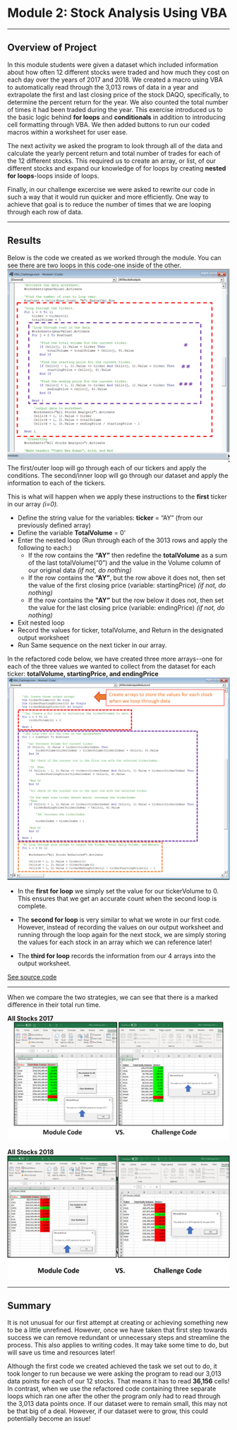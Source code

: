 # Module 2: Stock Analysis Using VBA
- - -
## Overview of Project
In this module students were given a dataset which included information about how often 12 different stocks were traded and how much they cost on each day over the years of 2017 and 2018.  We created a macro using VBA to automatically read through the 3,013 rows of data in a year and extrapolate the first and last closing price of the stock DAQO, specifically, to determine the percent return for the year.  We also counted the total number of times it had been traded during the year.  This exercise introduced us to the basic logic behind **for loops** and **conditionals** in addition to introducing cell formatting through VBA.  We then added buttons to run our coded macros within a worksheet for user ease.

The next activity we asked the program to look through all of the data and calculate the yearly percent return and total number of trades for each of the 12 different stocks.  This required us to create an array, or list, of our different stocks and expand our knowledge of for loops by creating **nested for loops**-loops inside of loops.  

Finally, in our challenge excercise we were asked to rewrite our code in such a way that it would run quicker and more efficiently.  One way to achieve that goal is to reduce the number of times that we are looping through each row of data.
- - -
## Results
Below is the code we created as we worked through the module.  You can see there are two loops in this code-one inside of the other.
![Nested Loop Code](https://github.com/murphyk2021/Stock-Analysis/blob/da980120bd370356cf578fb15c14ba30e84f1fca/module_VBA_Code.png)
The first/outer loop will go through each of our tickers and apply the conditions.  The second/inner loop will go through our dataset and apply the information to each of the tickers.

This is what will happen when we apply these instructions to the **first** ticker in our array *(i=0).*
  - Define the string value for the variables:  **ticker** = “AY” (from our previously defined array)
  - Define the variable **TotalVolume** = 0'
  - Enter the nested loop (Run through each of the 3013 rows and apply the following to each:)
    - If the row contains the **“AY”** then redefine the **totalVolume** as a sum of the last totalVolume(“0”) and the value in the Volume column of our original data *(if not, do nothing)*
    - If the row contains the **“AY”**, but the row above it does not, then set the value of the first closing price (variable: startingPrice) *(if not, do nothing)*
    - If the row contains the **"AY”**  but the row below it does not, then set the value for the last closing price (variable: endingPrice) *(if not, do nothing)*
  - Exit nested loop
  - Record the values for ticker, totalVolume, and Return in the designated output worksheet
  - Run Same sequence on the next ticker in our array.

In the refactored code below, we have created three more arrays--one for each of the three values we wanted to collect from the dataset for each ticker: **totalVolume, startingPrice, and endingPrice**
![Three consecutive loops](https://github.com/murphyk2021/Stock-Analysis/blob/98db6244f6178bebac633ee859d80b318e913679/Challenge_VBA_Code.png)
- In the **first for loop** we simply set the value for our tickerVolume to 0.  This ensures that we get an accurate count when the second loop is complete.  

- The **second for loop** is very similar to what we wrote in our first code. However, instead of recording the values on our output worksheet and running through the loop again for the next stock, we are simply storing the values for each stock in an array which we can reference later!

- The **third for loop** records the information from our 4 arrays into the output worksheet.

[See source code](https://github.com/murphyk2021/Stock-Analysis/blob/b9dfdcf7c048faeb6bc90a4c79fb693442429637/VBA_Challenge.xlsm)
- - -
When we compare the two strategies, we can see that there is a marked difference in their total run time.

**All Stocks 2017**
![Comparison of run times for 2017](https://github.com/murphyk2021/Stock-Analysis/blob/1a81f29ec5d2fa9cc8a7a81263bb9fb787ec91e9/Resources/VBA_Challenge_2017comp.png)


**All Stocks 2018**
![Comparison of run times for 2018](https://github.com/murphyk2021/Stock-Analysis/blob/1a81f29ec5d2fa9cc8a7a81263bb9fb787ec91e9/Resources/VBA_Challenge_2018comp.png)
- - -
## Summary
It is not unusual for our first attempt at creating or achieving something new to be a little unrefined.  However, once we have taken that first step towards success we can remove redundant or unnecessary steps and streamline the process.  This also applies to writing codes.  It may take some time to do, but will save us time and resources later!  

Although the first code we created achieved the task we set out to do, it took longer to run because we were asking the program to read our 3,013 data points for each of our 12 stocks.  That means it has to read **36,156** cells!  In contrast, when we use the refactored code containing three separate loops which ran one after the other the program  only had to read through the 3,013 data points once.  If our dataset were to remain small, this may not be that big of a deal.  However, if our dataset were to grow, this could potentially become an issue!  



